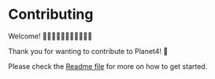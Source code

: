 # Contributing

Welcome! 👋👋🏿👋🏽👋🏻👋🏾👋🏼 

Thank you for wanting to contribute to Planet4! 💚

Please check the [Readme file](README.md) for more on how to get started.